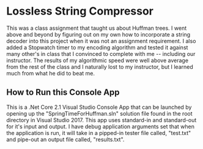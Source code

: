 # Lossless String Compressor
This was a class assignment that taught us about Huffman trees. I went above and beyond by figuring out on my own how to incorporate a string decoder into this project when it was not an assignment requirement. I also added a Stopwatch timer to my encoding algorithm and tested it against many other's in class that I convinced to complete with me -- including our instructor. The results of my algorithmic speed were well above average from the rest of the class and I naturally lost to my instructor, but I learned much from what he did to beat me.

## How to Run this Console App
This is a .Net Core 2.1 Visual Studio Console App that can be launched by opening up the "SpringTimeForHuffman.sln" solution file found in the root directory in Visual Studio 2017. This app uses standard-in and standard-out for it's input and output. I have debug application arguments set that when the application is run, it will take in a pipped-in tester file called, "test.txt" and pipe-out an output file called, "results.txt".

